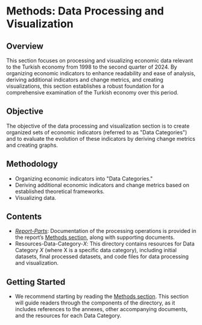 # Methods: Data Processing and Visualization

## Overview
This section focuses on processing and visualizing economic data relevant to the Turkish economy from 1998 to the second quarter of 2024. By organizing economic indicators to enhance readability and ease of analysis, deriving additional indicators and change metrics, and creating visualizations, this section establishes a robust foundation for a comprehensive examination of the Turkish economy over this period.

## Objective
The objective of the data processing and visualization section is to create organized sets of economic indicators (referred to as "Data Categories") and to evaluate the evolution of these indicators by deriving change metrics and creating graphs.

## Methodology
- Organizing economic indicators into "Data Categories."
- Deriving additional economic indicators and change metrics based on established theoretical frameworks.
- Visualizing data.

## Contents
- [*Report-Parts*](https://github.com/JMehdi2/Intro-Turkish-Economy/tree/main/Data-Processing-Visualization/Report-Parts): Documentation of the processing operations is provided in the report’s [Methods section](https://github.com/JMehdi2/Intro-Turkish-Economy/blob/main/Data-Processing-Visualization/Report-Parts/Report_MainText.pdf), along with supporting documents.
- Resources-Data-Category-*X*: This directory contains resources for Data Category *X* (where X is a specific data category), including initial datasets, final processed datasets, and code files for data processing and visualization.

## Getting Started
- We recommend starting by reading the [Methods section](https://github.com/JMehdi2/Intro-Turkish-Economy/blob/main/Data-Processing-Visualization/Report-Parts/Report_MainText.pdf). This section will guide readers through the components of the directory, as it includes references to the annexes, other accompanying documents, and the resources for each Data Category.
